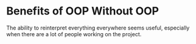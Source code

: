 # Benefits of OOP Without OOP

The ability to reinterpret everything everywhere seems useful, especially when there are a lot of people working on the project. 
